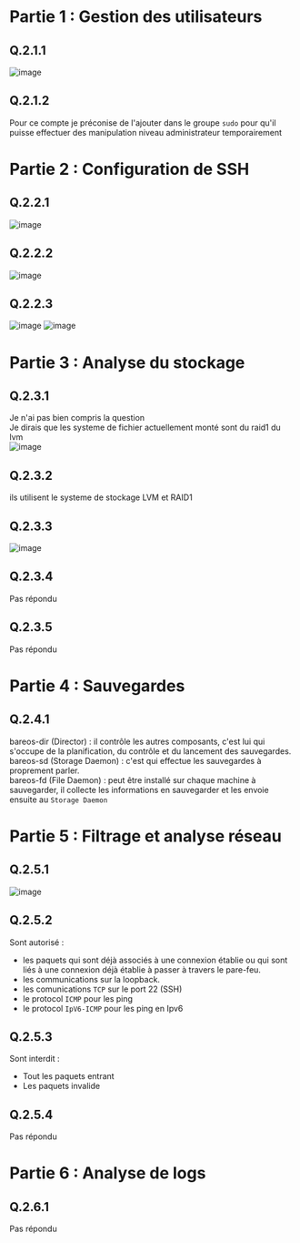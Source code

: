 # Partie 1 : Gestion des utilisateurs

## Q.2.1.1 

![image](https://github.com/NicoClaverie/TSSR---Checkpoint-3/assets/161337347/ac58f635-a64c-4022-8195-1edc5873ce23)

## Q.2.1.2 

Pour ce compte je préconise de l'ajouter dans le groupe `sudo` pour qu'il puisse effectuer des manipulation niveau administrateur temporairement
 
# Partie 2 : Configuration de SSH

## Q.2.2.1

![image](https://github.com/NicoClaverie/TSSR---Checkpoint-3/assets/161337347/c300d5dc-19f7-4708-b336-b4c1028cfeb4)

## Q.2.2.2

![image](https://github.com/NicoClaverie/TSSR---Checkpoint-3/assets/161337347/fb07d7ec-ec9c-4f2d-8783-cd7ba24afe7b)

## Q.2.2.3

![image](https://github.com/NicoClaverie/TSSR---Checkpoint-3/assets/161337347/57562e70-a131-4f05-bfd0-809e860f703e)
![image](https://github.com/NicoClaverie/TSSR---Checkpoint-3/assets/161337347/84a765c5-335d-4d42-9968-fd162202fd9f)

# Partie 3 : Analyse du stockage

## Q.2.3.1

Je n'ai pas bien compris la question  
Je dirais que les systeme de fichier actuellement monté sont du raid1 du lvm   
![image](https://github.com/NicoClaverie/TSSR---Checkpoint-3/assets/161337347/8bee396b-be4f-48b8-b54c-75e4718ccab2)

## Q.2.3.2

ils utilisent le systeme de stockage LVM et RAID1

## Q.2.3.3

![image](https://github.com/NicoClaverie/TSSR---Checkpoint-3/assets/161337347/03dc3aa4-8672-45c8-8913-c1d47028905c)


## Q.2.3.4

Pas répondu

## Q.2.3.5

Pas répondu

# Partie 4 : Sauvegardes

## Q.2.4.1

bareos-dir (Director) : il contrôle les autres composants, c'est lui qui s'occupe de la planification, du contrôle et du lancement des sauvegardes.  
bareos-sd (Storage Daemon) : c'est qui effectue les sauvegardes à proprement parler.  
bareos-fd (File Daemon) : peut être installé sur chaque machine à sauvegarder, il collecte les informations en sauvegarder et les envoie ensuite au `Storage Daemon`


# Partie 5 : Filtrage et analyse réseau

## Q.2.5.1

![image](https://github.com/NicoClaverie/TSSR---Checkpoint-3/assets/161337347/f84b69ef-7343-426d-a8f3-9af3260dbb2b)


## Q.2.5.2

Sont autorisé :  
- les paquets qui sont déjà associés à une connexion établie ou qui sont liés à une connexion déjà établie à passer à travers le pare-feu.
- les communications sur la loopback.
- les comunications `TCP` sur le port 22 (SSH)
- le protocol `ICMP` pour les ping
- le protocol `IpV6-ICMP` pour les ping en Ipv6

## Q.2.5.3

Sont interdit :  
- Tout les paquets entrant
- Les paquets invalide  


## Q.2.5.4

Pas répondu

# Partie 6 : Analyse de logs

## Q.2.6.1

Pas répondu

